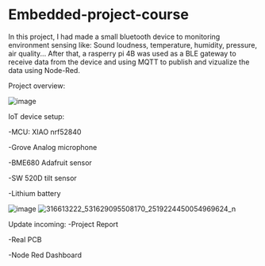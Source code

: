 # Embedded-project-course


In this project, I had made a small bluetooth device to monitoring environment sensing like: Sound loudness, temperature, humidity, pressure, air quality...
After that, a rasperry pi 4B was used as a BLE gateway to receive data from the device and using MQTT to publish and vizualize the data using Node-Red.

Project overview:

![image](https://user-images.githubusercontent.com/63698805/203825455-a8bed558-0973-4766-89e2-432b2fd8693c.png)

IoT device setup:

-MCU: XIAO nrf52840

-Grove Analog microphone

-BME680 Adafruit sensor

-SW 520D tilt sensor

-Lithium battery



![image](https://user-images.githubusercontent.com/63698805/203826592-872adf94-b08b-40b8-a401-b69214ec21f0.png) ![316613222_531629095508170_2519224450054969624_n](https://user-images.githubusercontent.com/63698805/203827878-043f3111-1861-4fef-a013-e67faf6f060f.jpg)


Update incoming:
-Project Report

-Real PCB

-Node Red Dashboard
